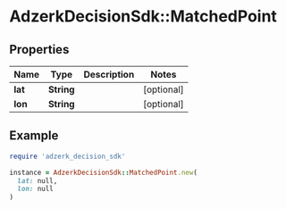 # AdzerkDecisionSdk::MatchedPoint

## Properties

| Name | Type | Description | Notes |
| ---- | ---- | ----------- | ----- |
| **lat** | **String** |  | [optional] |
| **lon** | **String** |  | [optional] |

## Example

```ruby
require 'adzerk_decision_sdk'

instance = AdzerkDecisionSdk::MatchedPoint.new(
  lat: null,
  lon: null
)
```

